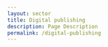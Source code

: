 ```yaml
---
layout: sector
title: Digital publishing
description: Page Description
permalink: /digital-publishing
---
```

